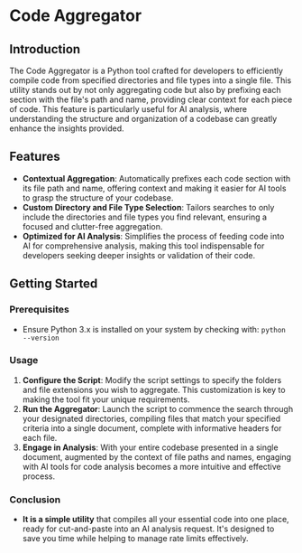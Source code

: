 # Code Aggregator

## Introduction

The Code Aggregator is a Python tool crafted for developers to efficiently compile code from specified directories and file types into a single file. This utility stands out by not only aggregating code but also by prefixing each section with the file's path and name, providing clear context for each piece of code. This feature is particularly useful for AI analysis, where understanding the structure and organization of a codebase can greatly enhance the insights provided.

## Features

- **Contextual Aggregation**: Automatically prefixes each code section with its file path and name, offering context and making it easier for AI tools to grasp the structure of your codebase.
- **Custom Directory and File Type Selection**: Tailors searches to only include the directories and file types you find relevant, ensuring a focused and clutter-free aggregation.
- **Optimized for AI Analysis**: Simplifies the process of feeding code into AI for comprehensive analysis, making this tool indispensable for developers seeking deeper insights or validation of their code.

## Getting Started

### Prerequisites

- Ensure Python 3.x is installed on your system by checking with: `python --version`

### Usage

1. **Configure the Script**: Modify the script settings to specify the folders and file extensions you wish to aggregate. This customization is key to making the tool fit your unique requirements.
2. **Run the Aggregator**: Launch the script to commence the search through your designated directories, compiling files that match your specified criteria into a single document, complete with informative headers for each file.
3. **Engage in Analysis**: With your entire codebase presented in a single document, augmented by the context of file paths and names, engaging with AI tools for code analysis becomes a more intuitive and effective process.


### Conclusion

- **It is a simple utility** that compiles all your essential code into one place, ready for cut-and-paste into an AI analysis request. It's designed to save you time while helping to manage rate limits effectively.